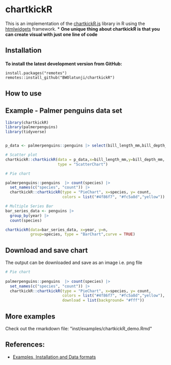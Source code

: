 # chartkickR
This is an implementation of the  [chartkickR.js](https://chartkickR.com/) library in R using the [htmlwidgets](https://github.com/ramnathv/htmlwidgets) framework.
*
**One unique thing about chartkickR is that you can create visual with just one line of code**

<h2 id="install">

Installation

</h2>


**To install the latest development version from GitHub:**

``` {r}
install.packages("remotes")
remotes::install_github("BWOlatunji/chartkickR")
```

<h2 id="usage">

How to use

</h2>

## Example - Palmer penguins data set


``` r
library(chartkickR)
library(palmerpenguins)
library(tidyverse)


p_data <- palmerpenguins::penguins |> select(bill_length_mm,bill_depth_mm)

# Scatter plot
chartkickR::chartkickR(data = p_data,x=bill_length_mm,y=bill_depth_mm,
                       type = "ScatterChart")

# Pie chart             

palmerpenguins::penguins  |> count(species) |> 
  set_names(c("species", "count")) |> 
  chartkickR::chartkickR(type = "PieChart", x=species, y= count,
                         colors = list("#4f86f7", "#fc5a8d","yellow"))

# Multiple Series Bar
bar_series_data <- penguins |> 
  group_by(year) |> 
  count(species)

chartkickR(data=bar_series_data, x=year, y=n,
           group=species, type = "BarChart",curve = TRUE)

```

## Download and save chart

The output can be downloaded and save as an image i.e. png file

```r
# Pie chart             
                       
palmerpenguins::penguins  |> count(species) |> 
  set_names(c("species", "count")) |> 
  chartkickR::chartkickR(type = "PieChart", x=species, y= count,
                         colors = list("#4f86f7", "#fc5a8d","yellow"),
                         download = list(background= "#fff"))
```

## More examples 

Check out the rmarkdown file: "inst/examples/chartkickR_demo.Rmd"

## References:
- [Examples, Installation and Data formats](https://github.com/ankane/chartkickR.js)
